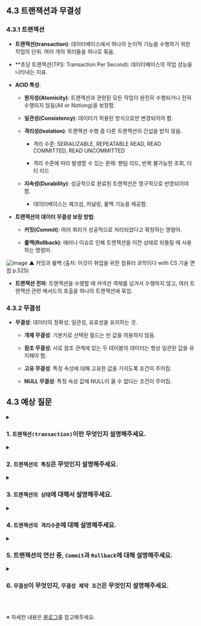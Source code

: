 ## 4.3 트랜잭션과 무결성

### 4.3.1 트랜잭션
- **트랜잭션(transaction)**: 데이터베이스에서 하나의 논리적 기능을 수행하기 위한 작업의 단위. 여러 개의 쿼리들을 하나로 묶음.

- **초당 트랜잭션(TPS: Transaction Per Second): 데이터베이스의 작업 성능을 나타내는 지표.

- **ACID 특성**:

    - **원자성(Atomicity)**: 트랜잭션과 관련된 모든 작업이 완전히 수행되거나 전혀 수행되지 않음(All or Notiong)을 보장함.

    - **일관성(Consistency)**: 데이터가 허용된 방식으로만 변경되어야 함.

    - **격리성(Isolation)**: 트랜잭션 수행 중 다른 트랜잭션의 간섭을 받지 않음.

        - 격리 수준: SERIALIZABLE, REPEATABLE READ, READ COMMITTED, READ UNCOMMITTED

        - 격리 수준에 따라 발생할 수 있는 문제: 팬텀 리드, 반복 불가능한 조회, 더티 리드

    - **지속성(Durability)**: 성공적으로 완료된 트랜잭션은 영구적으로 반영되어야 함.

        - 데이터베이스는 체크섬, 저널링, 롤백 기능을 제공함.

- **트랜잭션의 데이터 무결성 보장 방법**:

    - **커밋(Commit)**: 여러 쿼리가 성공적으로 처리되었다고 확정하는 명령어.

    - **롤백(Rollback)**: 에러나 이슈로 인해 트랜잭션을 이전 상태로 되돌릴 때 사용하는 명령어.

![image](https://github.com/user-attachments/assets/df8895bc-e973-4b4b-bf73-52364e772d99)
▲ 커밋과 롤백 (출처: 이것이 취업을 위한 컴퓨터 과학이다 with CS 기술 면접 p.525)

- **트랜잭션 전파**: 트랜잭션을 수행할 때 커넥션 객체를 넘겨서 수행하지 않고, 여러 트랜잭션 관련 메서드의 호출을 하나의 트랜잭션에 묶임.

### 4.3.2 무결성
- **무결성**: 데이터의 정확성, 일관성, 유효성을 유지하는 것.

    - **개체 무결성**: 기본키로 선택된 필드는 빈 값을 허용하지 않음.

    - **참조 무결성**: 서로 참조 관계에 있는 두 테이블의 데이터는 항상 일관된 값을 유지해야 함.

    - **고유 무결성**: 특정 속성에 대해 고유한 값을 가지도록 조건이 주어짐.

    - **NULL 무결성**: 특정 속성 값에 NULL이 올 수 없다는 조건이 주어짐.


## 4.3 예상 질문

<details>
<summary>

### 1. `트랜잭션(transaction)`이란 무엇인지 설명해주세요.

</summary>

```
트랜잭션은 데이터베이스에서 하나의 논리적 기능을 수행하기 위한 작업의 단위로, 여러 개의 쿼리들을 하나로 묶습니다.
트랜잭션의 주요 목적은 데이터의 무결성과 일관성을 유지하는 것이며, 성공적으로 완료된 트랜잭션은 데이터베이스에 영구적으로 반영되어야 합니다.

```

</details>

<details>
<summary>

### 2. `트랜잭션의 특징`은 무엇인지 설명해주세요.

</summary>

```
트랜잭션의 주요 특징으로는 원자성, 일관성, 독립성, 지속성이 있습니다.
- 원자성(Atomicity): 트랜잭션의 모든 작업이 완전히 수행되거나 전혀 수행되지 않습니다.
- 일관성(Consistency): 트랜잭션이 데이터를 항상 일관된 상태로 유지합니다.
- 격리성(Isolation): 트랜잭션이 다른 트랜잭션의 영향 없이 독립적으로 수행됩니다.
    - 격리 수준에는 SERIALIZABLE, REPEATABLE READ, READ COMMITTED, READ UNCOMMITTED이 있으며, 격리 수준이 낮을수록 팬텀 리드, 반복 불가능한 조회, 더티 리드와 같은 문제가 발생할 수 있습니다.
- 지속성(Durability): 트랜잭션이 성공적으로 완료되면, 그 결과는 데이터베이스에 영구적으로 반영됩니다.
```

</details>

<details>
<summary>

### 3. `트랜잭션의 상태`에 대해서 설명해주세요.

</summary>

```
트랜잭션의 상태에는 활동(Active), 부분 완료(Partially Committed), 완료(Committed), 실패(Failed), 철회(Aborted)의 다섯 가지 상태가 있습니다.
- 활동 상태는 트랜잭션이 실행 중임을 나타내며,
- 부분 완료 상태는 모든 명령이 실행됐지만 아직 데이터베이스에 반영되지 않은 상태입니다.
- 완료 상태는 모든 변경사항이 데이터베이스에 반영되어 성공적으로 끝난 상태,
- 실패 상태는 오류로 인해 트랜잭션이 중단된 상태,
- 그리고 철회 상태는 트랜잭션이 롤백되어 이전 상태로 돌아간 상태를 의미합니다.
```

</details>

<details>
<summary>

### 4. `트랜잭션의 격리수준`에 대해 설명해주세요.

</summary>

```
트랜잭션의 격리수준은 트랜잭션들이 서로 어느 정도 보이는지를 정의합니다.
격리수준에는 Read Uncommitted, Read Committed, Repeatable Read, Serializable 네 가지가 있습니다.
- Read Uncommitted는 다른 트랜잭션이 아직 커밋하지 않은 데이터를 읽을 수 있습니다.
- Read Committed는 커밋된 데이터만 읽을 수 있습니다.
- Repeatable Read는 트랜잭션 동안 조회한 데이터가 외부 변경으로부터 보호되는 것을 보장합니다.
- Serializable은 트랜잭션이 완벽하게 순차적으로 실행되는 것처럼 보장하여 가장 엄격한 격리수준을 제공합니다.
```

</details>

<details>
<summary>

### 5. 트랜잭션의 연산 중, `Commit`과 `Rollback`에 대해 설명해주세요.

</summary>

```
두 연산은 트랜잭션이 데이터의 일관성과 정확성을 유지하는 데 중요한 역할을 합니다.
- 커밋(Commit): 트랜잭션이 성공적으로 완료되었을 때, 그 결과를 데이터베이스에 영구적으로 저장하는 명령어입니다.
- 롤백(Rollback): 트랜잭션 처리 중 발생한 에러나 문제로 인해 트랜잭션을 이전 상태로 되돌리는 명령어입니다.
```

</details>

<details>
<summary>

### 6. `무결성`이 무엇인지, `무결성 제약 조건`은 무엇인지 설명해주세요.

</summary>

```
무결성은 데이터의 정확성, 일관성, 유효성을 유지하는 것을 말하며, 데이터베이스에서는 다음과 같은 무결성 제약 조건을 설정하여 이를 보장합니다.
- 개체 무결성: 기본키로 선택된 필드는 빈 값을 허용하지 않습니다.
- 참조 무결성: 서로 참조 관계에 있는 두 테이블은 항상 일관된 데이터를 유지해야 합니다.
- 고유 무결성: 특정 속성에 대해 중복 없이 고유한 값을 유지해야 합니다.
- NULL 무결성: 특정 속성 값에 NULL이 허용되지 않는 경우를 정의합니다.
```

</details>

&nbsp;

※ 자세한 내용은 [블로그](https://mandusitstudy.tistory.com/315)를 참고해주세요.